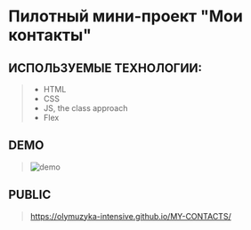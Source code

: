 # Пилотный мини-проект "Мои контакты"

## ИСПОЛЬЗУЕМЫЕ ТЕХНОЛОГИИ:
> + HTML
> + CSS
> + JS, the class approach
> + Flex

## DEMO
> ![demo](https://github.com/olymuzyka-intensive/MY-CONTACTS/assets/137098489/ca51bd5a-1714-448c-9eec-4b3ed519c862)

## PUBLIC
> https://olymuzyka-intensive.github.io/MY-CONTACTS/
